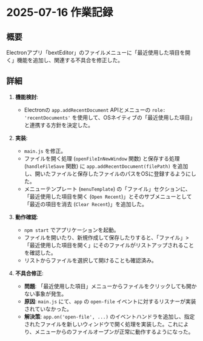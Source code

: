# 2025-07-16 作業記録

## 概要

Electronアプリ「bextEditor」のファイルメニューに「最近使用した項目を開く」機能を追加し、関連する不具合を修正した。

## 詳細

1.  **機能検討**:
    *   Electronの `app.addRecentDocument` APIとメニューの `role: 'recentDocuments'` を使用して、OSネイティブの「最近使用した項目」と連携する方針を決定した。

2.  **実装**:
    *   `main.js` を修正。
    *   ファイルを開く処理 (`openFileInNewWindow` 関数) と保存する処理 (`handleFileSave` 関数) に `app.addRecentDocument(filePath)` を追加し、開いたファイルと保存したファイルのパスをOSに登録するようにした。
    *   メニューテンプレート (`menuTemplate`) の「ファイル」セクションに、「最近使用した項目を開く (`Open Recent`)」とそのサブメニューとして「最近の項目を消去 (`Clear Recent`)」を追加した。

3.  **動作確認**:
    *   `npm start` でアプリケーションを起動。
    *   ファイルを開いたり、新規作成して保存したりすると、「ファイル」>「最近使用した項目を開く」にそのファイルがリストアップされることを確認した。
    *   リストからファイルを選択して開けることも確認済み。

4.  **不具合修正**:
    *   **問題**: 「最近使用した項目」メニューからファイルをクリックしても開かない事象が発生。
    *   **原因**: `main.js` にて、`app` の `open-file` イベントに対するリスナーが実装されていなかった。
    *   **解決策**: `app.on('open-file', ...)` のイベントハンドラを追加し、指定されたファイルを新しいウィンドウで開く処理を実装した。これにより、メニューからのファイルオープンが正常に動作するようになった。
